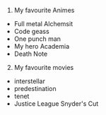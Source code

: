 1. My favourite Animes
  * Full metal Alchemsit
  * Code geass
  * One punch man
  * My hero Academia
  * Death Note

2. My favourite movies
  * interstellar
  * predestination
  * tenet 
  * Justice League Snyder's Cut
